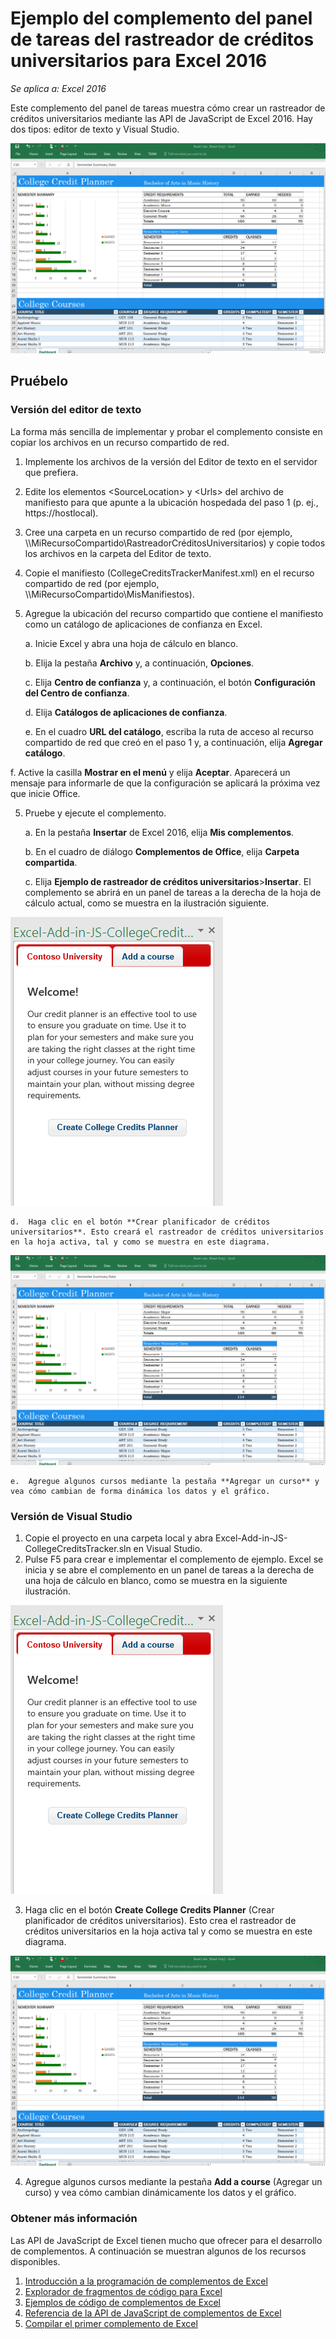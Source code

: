 # <a name="college-credits-tracker-task-pane-add-in-sample-for-excel-2016"></a>Ejemplo del complemento del panel de tareas del rastreador de créditos universitarios para Excel 2016

_Se aplica a: Excel 2016_

Este complemento del panel de tareas muestra cómo crear un rastreador de créditos universitarios mediante las API de JavaScript de Excel 2016. Hay dos tipos: editor de texto y Visual Studio.

![Ejemplo de rastreador de créditos universitarios](../Images/CollegeCreditsTracker_tracker.PNG)

## <a name="try-it-out"></a>Pruébelo
### <a name="text-editor-version"></a>Versión del editor de texto

La forma más sencilla de implementar y probar el complemento consiste en copiar los archivos en un recurso compartido de red.

1.  Implemente los archivos de la versión del Editor de texto en el servidor que prefiera.
2.  Edite los elementos \<SourceLocation\> y \<Urls\> del archivo de manifiesto para que apunte a la ubicación hospedada del paso 1 (p. ej., https://hostlocal).
2.  Cree una carpeta en un recurso compartido de red (por ejemplo, \\\MiRecursoCompartido\RastreadorCréditosUniversitarios) y copie todos los archivos en la carpeta del Editor de texto.
3.  Copie el manifiesto (CollegeCreditsTrackerManifest.xml) en el recurso compartido de red (por ejemplo, \\\MiRecursoCompartido\\MisManifiestos).
4.  Agregue la ubicación del recurso compartido que contiene el manifiesto como un catálogo de aplicaciones de confianza en Excel.

    a.  Inicie Excel y abra una hoja de cálculo en blanco.

    b.  Elija la pestaña **Archivo** y, a continuación, **Opciones**.

    c.  Elija **Centro de confianza** y, a continuación, el botón **Configuración del Centro de confianza**.

    d.  Elija **Catálogos de aplicaciones de confianza**.

    e.  En el cuadro **URL del catálogo**, escriba la ruta de acceso al recurso compartido de red que creó en el paso 1 y, a continuación, elija **Agregar catálogo**.

   f. Active la casilla **Mostrar en el menú** y elija **Aceptar**. Aparecerá un mensaje para informarle de que la configuración se aplicará la próxima vez que inicie Office.

5.  Pruebe y ejecute el complemento.

    a.  En la pestaña **Insertar** de Excel 2016, elija **Mis complementos**.

    b.  En el cuadro de diálogo **Complementos de Office**, elija **Carpeta compartida**.

    c.  Elija **Ejemplo de rastreador de créditos universitarios**>**Insertar**. El complemento se abrirá en un panel de tareas a la derecha de la hoja de cálculo actual, como se muestra en la ilustración siguiente.

   ![Ejemplo de rastreador de créditos universitarios](../Images/CollegeCreditsTracker_taskpane.PNG)

    d.  Haga clic en el botón **Crear planificador de créditos universitarios**. Esto creará el rastreador de créditos universitarios en la hoja activa, tal y como se muestra en este diagrama.

  ![Ejemplo de rastreador de créditos universitarios](../Images/CollegeCreditsTracker_tracker.PNG)

    e.  Agregue algunos cursos mediante la pestaña **Agregar un curso** y vea cómo cambian de forma dinámica los datos y el gráfico.

### <a name="visual-studio-version"></a>Versión de Visual Studio
1.  Copie el proyecto en una carpeta local y abra Excel-Add-in-JS-CollegeCreditsTracker.sln en Visual Studio.
2.  Pulse F5 para crear e implementar el complemento de ejemplo. Excel se inicia y se abre el complemento en un panel de tareas a la derecha de una hoja de cálculo en blanco, como se muestra en la siguiente ilustración.

  ![Ejemplo de rastreador de créditos universitarios](../Images/CollegeCreditsTracker_taskpane.PNG)

3.  Haga clic en el botón **Create College Credits Planner** (Crear planificador de créditos universitarios). Esto crea el rastreador de créditos universitarios en la hoja activa tal y como se muestra en este diagrama.

  ![Ejemplo de rastreador de créditos universitarios](../Images/CollegeCreditsTracker_tracker.PNG)

4. Agregue algunos cursos mediante la pestaña **Add a course** (Agregar un curso) y vea cómo cambian dinámicamente los datos y el gráfico.


### <a name="learn-more"></a>Obtener más información

Las API de JavaScript de Excel tienen mucho que ofrecer para el desarrollo de complementos. A continuación se muestran algunos de los recursos disponibles.

1.  [Introducción a la programación de complementos de Excel](https://github.com/OfficeDev/office-js-docs/blob/master/excel/excel-add-ins-programming-overview.md)
2.  [Explorador de fragmentos de código para Excel](http://officesnippetexplorer.azurewebsites.net/#/snippets/excel)
3.  [Ejemplos de código de complementos de Excel](https://github.com/OfficeDev/office-js-docs/blob/master/excel/excel-add-ins-code-samples.md)
4.  [Referencia de la API de JavaScript de complementos de Excel](https://github.com/OfficeDev/office-js-docs/blob/master/excel/excel-add-ins-javascript-reference.md)
5.  [Compilar el primer complemento de Excel](https://github.com/OfficeDev/office-js-docs/blob/master/excel/build-your-first-excel-add-in.md)